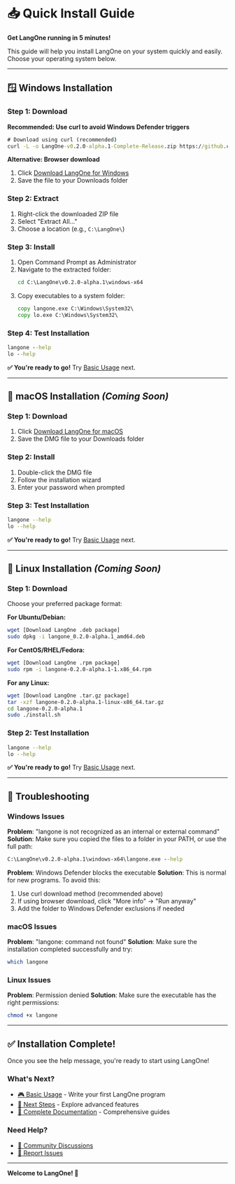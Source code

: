 # 📥 Quick Install Guide

**Get LangOne running in 5 minutes!**

This guide will help you install LangOne on your system quickly and easily. Choose your operating system below.

---

## 🪟 **Windows Installation**

### **Step 1: Download**
**Recommended: Use curl to avoid Windows Defender triggers**

```cmd
# Download using curl (recommended)
curl -L -o LangOne-v0.2.0-alpha.1-Complete-Release.zip https://github.com/langone-project/langone-releases/releases/download/v0.2.0-alpha.1/LangOne-v0.2.0-alpha.1-Complete-Release.zip
```

**Alternative: Browser download**
1. Click [Download LangOne for Windows](releases/v0.2.0-alpha.1/LangOne-v0.2.0-alpha.1-Complete-Release.zip)
2. Save the file to your Downloads folder

### **Step 2: Extract**
1. Right-click the downloaded ZIP file
2. Select "Extract All..."
3. Choose a location (e.g., `C:\LangOne\`)

### **Step 3: Install**
1. Open Command Prompt as Administrator
2. Navigate to the extracted folder:
   ```cmd
   cd C:\LangOne\v0.2.0-alpha.1\windows-x64
   ```
3. Copy executables to a system folder:
   ```cmd
   copy langone.exe C:\Windows\System32\
   copy lo.exe C:\Windows\System32\
   ```

### **Step 4: Test Installation**
```cmd
langone --help
lo --help
```

**✅ You're ready to go!** Try [Basic Usage](basic-usage.md) next.

---

## 🍎 **macOS Installation** *(Coming Soon)*

### **Step 1: Download**
1. Click [Download LangOne for macOS](../marketing/complete-release/macos-x64/)
2. Save the DMG file to your Downloads folder

### **Step 2: Install**
1. Double-click the DMG file
2. Follow the installation wizard
3. Enter your password when prompted

### **Step 3: Test Installation**
```bash
langone --help
lo --help
```

**✅ You're ready to go!** Try [Basic Usage](basic-usage.md) next.

---

## 🐧 **Linux Installation** *(Coming Soon)*

### **Step 1: Download**
Choose your preferred package format:

**For Ubuntu/Debian:**
```bash
wget [Download LangOne .deb package]
sudo dpkg -i langone_0.2.0-alpha.1_amd64.deb
```

**For CentOS/RHEL/Fedora:**
```bash
wget [Download LangOne .rpm package]
sudo rpm -i langone-0.2.0-alpha.1-1.x86_64.rpm
```

**For any Linux:**
```bash
wget [Download LangOne .tar.gz package]
tar -xzf langone-0.2.0-alpha.1-linux-x86_64.tar.gz
cd langone-0.2.0-alpha.1
sudo ./install.sh
```

### **Step 2: Test Installation**
```bash
langone --help
lo --help
```

**✅ You're ready to go!** Try [Basic Usage](basic-usage.md) next.

---

## 🔧 **Troubleshooting**

### **Windows Issues**

**Problem**: "langone is not recognized as an internal or external command"
**Solution**: Make sure you copied the files to a folder in your PATH, or use the full path:
```cmd
C:\LangOne\v0.2.0-alpha.1\windows-x64\langone.exe --help
```

**Problem**: Windows Defender blocks the executable
**Solution**: This is normal for new programs. To avoid this:
1. Use curl download method (recommended above)
2. If using browser download, click "More info" → "Run anyway"
3. Add the folder to Windows Defender exclusions if needed

### **macOS Issues**

**Problem**: "langone: command not found"
**Solution**: Make sure the installation completed successfully and try:
```bash
which langone
```

### **Linux Issues**

**Problem**: Permission denied
**Solution**: Make sure the executable has the right permissions:
```bash
chmod +x langone
```

---

## ✅ **Installation Complete!**

Once you see the help message, you're ready to start using LangOne!

### **What's Next?**
- [🎮 Basic Usage](basic-usage.md) - Write your first LangOne program
- [🚀 Next Steps](next-steps.md) - Explore advanced features
- [📖 Complete Documentation](index.md) - Comprehensive guides

### **Need Help?**
- [💬 Community Discussions](https://github.com/langone-project/langone/discussions)
- [🐛 Report Issues](https://github.com/langone-project/langone/issues)

---

**Welcome to LangOne! 🚀**

